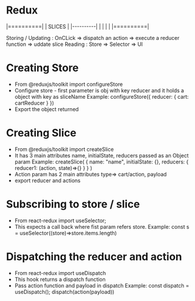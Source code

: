 # Redux

|==========|
|  SLICES  |
|----------|
|          |
|          |
|==========|

Storing / Updating : OnCLick => dispatch an action => execute a reducer function => uddate slice
Reading : Store => Selector  => UI


# Creating Store

- From @reduxjs/toolkit import configureStore
- Configure store - first parameter is obj with key reducer and it holds a object with key as sliceName
Example: 
configureStore({
    reducer: {
        cart: cartReducer
    }
})
- Export the object returned

# Creating Slice

- From @reduxjs/toolkit import createSlice
- It has 3 main attributes name, initialState, reducers passed as an Object param
Example: 
createSlice(
    {
        name: "name",
        initialState: {},
        reducers: {
            reducer1: (action, state)=>{}
        }
    }
)
- Action param has 2 main attributes type=> cart/action, payload
- export reducer and actions

# Subscribing to store / slice

- From react-redux import useSelector;
- This expects a call back where fist param refers store.
Example: 
const s = useSelector((store)=>store.items.length)

# Dispatching the reducer and action

- From react-redux import useDispatch
- This hook returns a dispatch function
- Pass action function and payload in dispatch
Example: 
const dispatch = useDispatch();
dispatch(action(payload))